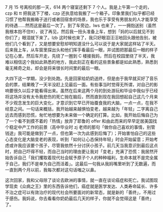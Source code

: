 7 月 15 号离校的那一天，614 两个寝室还剩下 7 个人。我是上午第一个走的，czp 和 tt 把我送下了楼，czp 还执意给我搬了一个箱子。印象里我们似乎都已经习惯了他帮我搬箱子送行或者回宿舍的场景，我也乐于享受有男朋友的人才能享受的待遇……然而这是最后一次了。到了车旁边，lws 也来了，一一拥抱送别（虽然我根本抱不住tt），说了再见，然后我一扭头准备上车，想到「妈的以后就见不到你们了」眼泪就下来了。lzb 这时候也来了，我只好眼泪汪汪地回头跟他告别，被他们几个看到了，又是想要安慰却明知道没什么可以说于是大家就这样站了半天。后来我上车，从车窗里探出头和他们挥手看最后一眼，并试图把那最后一眼的样子记在心里。然后车开走，先绕了一圈到 C 楼接我妈，然后在校园里绕了半天，我难以相信这个我如此熟悉的地方，我此刻正在看的这些景象都是如此熟悉，熟悉到毫无稀奇之处，却会是将来很长时间里的最后一眼。

大四下这一学期，没少到处跑。先是回家给奶奶送终，但是由于我早就买好了音乐会的票，结果晚了一天半没赶上见最后一面。有些事当时觉得无所谓，对自己的影响要很久以后才能看得出来。虽然在后来这两个月的到处游玩和毕设中我似乎已经将这场并没有太令我悲伤的死亡抛在脑后，然而直到现在我回想起自己这几个月来不少观念发生的巨大变化，才意识到它早已开始蚕食我的大脑，一点一点，在我不经意之间。一句话来概括，我开始越来越惧怕变老，越来越为「年轻」二字离自己远去而感到恐慌，匆忙地想要为未来做一个确定的打算。比如，我开始后悔自己为了一个看不到摸不着的「热情」放弃了耶鲁的 offer 和由此而来的早早定居美国找个稳定中产工作的前景（高中毕业时 zj 老师的那句「做你自己喜欢的事情，别管钱途」我可能是做到了一点，但也第一次为此感到后悔了）；开始害怕自己的这些心态变化是大脑变老的表现，听到「如何让心态保持年轻」时会开始留意；开始考虑或许我应该要个孩子，尽管我依然十分讨厌小孩子。前几天当我意识到最后这点时，把自己吓得不轻，而自己当时的理由更让我对「变老」充满了恐慌：我居然开始告诉自己「我们攫取着现代社会赋予原子个人的种种福利，生命本就不是完全属于自己，我们不是单为自己而活着」。这最后一句我从我妈嘴里听到了无数遍，而一直到两个月以前，我每次都对这句话嗤之以鼻。

这次回家，我和父母除了谈论去欧洲的事情，就一直在谈论癌症和死亡。我试图现学现卖《众病之王》里的东西告诉他们，癌症就是医学发达、人类寿命延长、许多不治之症可以有效治疗的现代社会所要面对的新常态，就是新的「善终」，不用过于感伤。我妈说，你去看看你奶奶最后几天的样子，你就不会觉得这是「善终」了。


